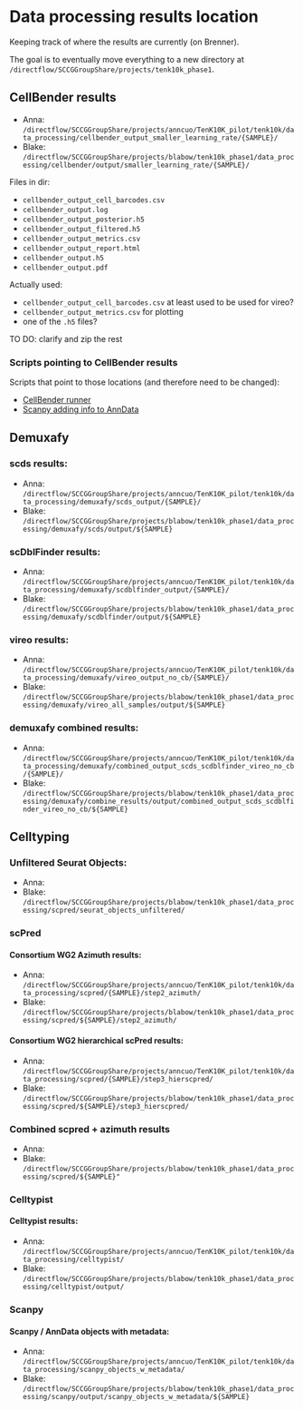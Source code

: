# Data processing results location

Keeping track of where the results are currently (on Brenner).

The goal is to eventually move everything to a new directory at ```/directflow/SCCGGroupShare/projects/tenk10k_phase1```.

## CellBender results

  * Anna: ```/directflow/SCCGGroupShare/projects/anncuo/TenK10K_pilot/tenk10k/data_processing/cellbender_output_smaller_learning_rate/{SAMPLE}/```
  * Blake: ```/directflow/SCCGGroupShare/projects/blabow/tenk10k_phase1/data_processing/cellbender/output/smaller_learning_rate/{SAMPLE}/```

Files in dir:

* ```cellbender_output_cell_barcodes.csv```
* ```cellbender_output.log```
* ```cellbender_output_posterior.h5```
* ```cellbender_output_filtered.h5```
* ```cellbender_output_metrics.csv```
* ```cellbender_output_report.html```
* ```cellbender_output.h5```
* ```cellbender_output.pdf```

Actually used:

* ```cellbender_output_cell_barcodes.csv``` at least used to be used for vireo?
* ```cellbender_output_metrics.csv``` for plotting
* one of the ```.h5``` files?

TO DO: clarify and zip the rest

### Scripts pointing to CellBender results

Scripts that point to those locations (and therefore need to be changed):

* [CellBender runner](CellBender/cellbender_runner.qsub)
* [Scanpy adding info to AnnData](Scanpy/add_metadata_per_sample_no_norm.py)

## Demuxafy
### scds results:

* Anna: ```/directflow/SCCGGroupShare/projects/anncuo/TenK10K_pilot/tenk10k/data_processing/demuxafy/scds_output/{SAMPLE}/```
* Blake: ```/directflow/SCCGGroupShare/projects/blabow/tenk10k_phase1/data_processing/demuxafy/scds/output/${SAMPLE}```
### scDblFinder results:
*  Anna: ```/directflow/SCCGGroupShare/projects/anncuo/TenK10K_pilot/tenk10k/data_processing/demuxafy/scdblfinder_output/{SAMPLE}/```
* Blake: ```/directflow/SCCGGroupShare/projects/blabow/tenk10k_phase1/data_processing/demuxafy/scdblfinder/output/${SAMPLE}```

### vireo results:
* Anna:  ```/directflow/SCCGGroupShare/projects/anncuo/TenK10K_pilot/tenk10k/data_processing/demuxafy/vireo_output_no_cb/{SAMPLE}/```
* Blake: `/directflow/SCCGGroupShare/projects/blabow/tenk10k_phase1/data_processing/demuxafy/vireo_all_samples/output/${SAMPLE}`
### demuxafy combined results: 
* Anna:  ```/directflow/SCCGGroupShare/projects/anncuo/TenK10K_pilot/tenk10k/data_processing/demuxafy/combined_output_scds_scdblfinder_vireo_no_cb/{SAMPLE}/```
* Blake: `/directflow/SCCGGroupShare/projects/blabow/tenk10k_phase1/data_processing/demuxafy/combine_results/output/combined_output_scds_scdblfinder_vireo_no_cb/${SAMPLE}`

## Celltyping

### Unfiltered Seurat Objects: 
* Anna:
* Blake: `/directflow/SCCGGroupShare/projects/blabow/tenk10k_phase1/data_processing/scpred/seurat_objects_unfiltered/`

### scPred

#### Consortium WG2 Azimuth results:
 * Anna:  ```/directflow/SCCGGroupShare/projects/anncuo/TenK10K_pilot/tenk10k/data_processing/scpred/{SAMPLE}/step2_azimuth/```
  * Blake: `/directflow/SCCGGroupShare/projects/blabow/tenk10k_phase1/data_processing/scpred/${SAMPLE}/step2_azimuth/`
#### Consortium WG2 hierarchical scPred results:
 * Anna:  ```/directflow/SCCGGroupShare/projects/anncuo/TenK10K_pilot/tenk10k/data_processing/scpred/{SAMPLE}/step3_hierscpred/```
 * Blake: `/directflow/SCCGGroupShare/projects/blabow/tenk10k_phase1/data_processing/scpred/${SAMPLE}/step3_hierscpred/`
 
### Combined scpred + azimuth results

* Anna: 
* Blake: `/directflow/SCCGGroupShare/projects/blabow/tenk10k_phase1/data_processing/scpred/${SAMPLE}"`
### Celltypist

#### Celltypist results:
 * Anna: ```/directflow/SCCGGroupShare/projects/anncuo/TenK10K_pilot/tenk10k/data_processing/celltypist/```
 * Blake: `/directflow/SCCGGroupShare/projects/blabow/tenk10k_phase1/data_processing/celltypist/output/`
### Scanpy

#### Scanpy / AnnData objects with metadata:
 * Anna:  ```/directflow/SCCGGroupShare/projects/anncuo/TenK10K_pilot/tenk10k/data_processing/scanpy_objects_w_metadata/```
 * Blake: `/directflow/SCCGGroupShare/projects/blabow/tenk10k_phase1/data_processing/scanpy/output/scanpy_objects_w_metadata/${SAMPLE}`
